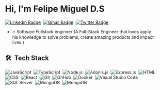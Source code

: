 
<h1 align="left">Hi, I'm Felipe Miguel D.S</h1>

[![Linkedin Badge](https://img.shields.io/badge/-LinkedIn-blue?style=flat&logo=Linkedin&logoColor=white&link=https://www.linkedin.com/in/felipedeveloperfullstack/)](https://www.linkedin.com/in/felipedeveloperfullstack/)&nbsp;
[![Gmail Badge](https://img.shields.io/badge/-Gmail-c14438?style=flat&logo=Gmail&logoColor=white&link=mailto:felipeanalista3@gmail.com)](mailto:felipeanalista3@gmail.com)&nbsp;
[![Twitter Badge](https://img.shields.io/badge/-Twitter-05122A?style=flat&logo=twitter&logoColor=white&link=https://twitter.com/felipemigueldsa)](mailto:felipeanalista3@gmail.com)&nbsp;




- 🔥 Software Fullstack enginner (A Full-Stack Engineer that loves apply his knowledge to solve problems, create amazing products and impact lives.)

## 🛠 &nbsp;Tech Stack

![JavaScript](https://img.shields.io/badge/-JavaScript-05122A?style=flat&logo=javascript)&nbsp;
![TypeScript](https://img.shields.io/badge/-TypeScript-05122A?style=flat&logo=typescript)&nbsp;
![Node.js](https://img.shields.io/badge/-Node.js-05122A?style=flat&logo=node.js)&nbsp;
![Adonis.js](https://img.shields.io/badge/-Adonis.JS-05122A?style=flat&logo=adonisjs)&nbsp;
![Express.js](https://img.shields.io/badge/-Express-05122A?style=flat&logo=express)&nbsp;
![HTML](https://img.shields.io/badge/-HTML-05122A?style=flat&logo=HTML5)&nbsp;
![CSS](https://img.shields.io/badge/-CSS-05122A?style=flat&logo=CSS3&logoColor=1572B6)&nbsp;
![React](https://img.shields.io/badge/-React-05122A?style=flat&logo=react)&nbsp;
![Git](https://img.shields.io/badge/-Git-05122A?style=flat&logo=git)&nbsp;
![GitHub](https://img.shields.io/badge/-GitHub-05122A?style=flat&logo=github)&nbsp;
![Docker](https://img.shields.io/badge/-Docker-05122A?style=flat&logo=docker)&nbsp;
![Visual Studio Code](https://img.shields.io/badge/-Visual%20Studio%20Code-05122A?style=flat&logo=visual-studio-code&logoColor=007ACC)&nbsp;
![SQL Server](https://img.shields.io/badge/-PostgreSQL-05122A?style=flat&logo=postgresql)&nbsp;
![MongoDB](https://img.shields.io/badge/-MongoDB-05122A?style=flat&logo=mongodb)&nbsp;
![MongoDB](https://img.shields.io/badge/-Digital%20Ocean-05122A?style=flat&logo=digitalocean)&nbsp;

<br>

<!--
**FelipeDeveloperFullStack/FelipeDeveloperFullStack** is a ✨ _special_ ✨ repository because its `README.md` (this file) appears on your GitHub profile.

<img width="500em" src="https://github-readme-twitter-gazf.vercel.app/api?id=felipemigueldsa&layout=wide&show_reply=off&show_retweet=off" />

Here are some ideas to get you started:

- 🔭 I’m currently working on ...
- 🌱 I’m currently learning ...
- 👯 I’m looking to collaborate on ...
- 🤔 I’m looking for help with ...
- 💬 Ask me about ...
- 📫 How to reach me: ...
- 😄 Pronouns: ...
- ⚡ Fun fact: ...
-->
